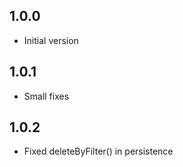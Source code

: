 ## 1.0.0

- Initial version

## 1.0.1

- Small fixes

## 1.0.2

- Fixed deleteByFilter() in persistence